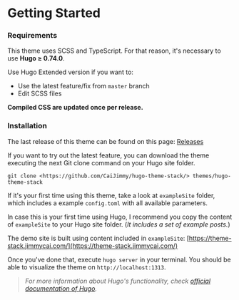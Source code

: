 # Getting Started

### Requirements

This theme uses SCSS and TypeScript. For that reason, it's necessary to use **Hugo ≥ 0.74.0**.

Use Hugo Extended version if you want to:

* Use the latest feature/fix from `master` branch
* Edit SCSS files

**Compiled CSS are updated once per release.**

### Installation

The last release of this theme can be found on this page: [Releases](https://github.com/CaiJimmy/hugo-theme-stack/releases)

If you want to try out the latest feature, you can download the theme executing the next Git clone command on your Hugo site folder.

```text
git clone <https://github.com/CaiJimmy/hugo-theme-stack/> themes/hugo-theme-stack
```

If it's your first time using this theme, take a look at `exampleSite` folder, which includes a example `config.toml` with all available parameters.

In case this is your first time using Hugo, I recommend you copy the content of `exampleSite` to your Hugo site folder. \(_It includes a set of example posts._\)

The demo site is built using content included in `exampleSite`: [https://theme-stack.jimmycai.com/](https://theme-stack.jimmycai.com/)

Once you've done that, execute `hugo server` in your terminal. You should be able to visualize the theme on `http://localhost:1313`.

> _For more information about Hugo's functionality, check_ [_official documentation of Hugo_](https://gohugo.io/documentation/)_._

